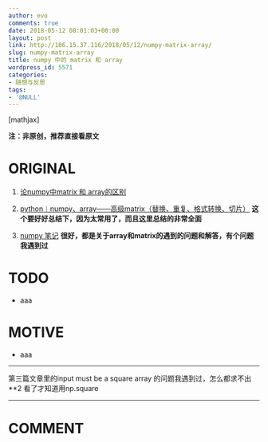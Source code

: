 ```yaml
---
author: evo
comments: true
date: 2018-05-12 08:01:03+00:00
layout: post
link: http://106.15.37.116/2018/05/12/numpy-matrix-array/
slug: numpy-matrix-array
title: numpy 中的 matrix 和 array
wordpress_id: 5571
categories:
- 随想与反思
tags:
- '@NULL'
---
```


<!-- more -->

[mathjax]

**注：非原创，推荐直接看原文**


# ORIGINAL





 	
  1. [论numpy中matrix 和 array的区别](https://blog.csdn.net/vincentlipan/article/details/20717163)

 	
  2. [python︱numpy、array——高级matrix（替换、重复、格式转换、切片）](https://blog.csdn.net/sinat_26917383/article/details/52290505) **这个要好好总结下，因为太常用了，而且这里总结的非常全面**

 	
  3. [numpy 笔记](https://blog.csdn.net/niuniuyuh/article/details/71213179) **很好，都是关于array和matrix的遇到的问题和解答，有个问题我遇到过**




# TODO





 	
  * aaa




# MOTIVE





 	
  * aaa





* * *





第三篇文章里的input must be a square array 的问题我遇到过，怎么都求不出**2 看了才知道用np.square





















* * *





# COMMENT



